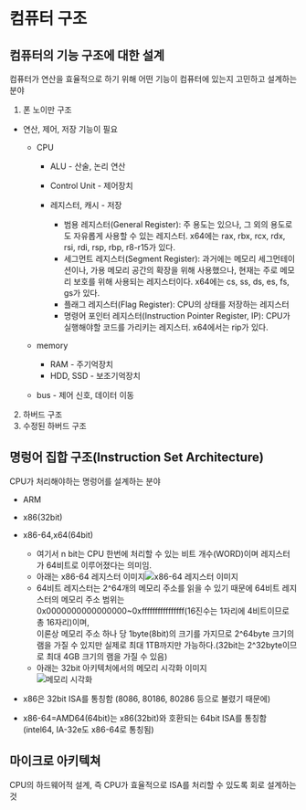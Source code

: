 # 컴퓨터 구조

## 컴퓨터의 기능 구조에 대한 설계
컴퓨터가 연산을 효율적으로 하기 위해 어떤 기능이 컴퓨터에 있는지 고민하고 설계하는 분야
1. 폰 노이만 구조
  * 연산, 제어, 저장 기능이 필요
    * CPU
      * ALU - 산술, 논리 연산
      * Control Unit - 제어장치
      * 레지스터, 캐시 - 저장
     
        
          * 범용 레지스터(General Register): 주 용도는 있으나, 그 외의 용도로도 자유롭게 사용할 수 있는 레지스터. x64에는 rax, rbx, rcx, rdx, rsi, rdi, rsp, rbp, r8-r15가 있다.
          * 세그먼트 레지스터(Segment Register): 과거에는 메모리 세그먼테이션이나, 가용 메모리 공간의 확장을 위해 사용했으나, 현재는 주로 메모리 보호를 위해 사용되는 레지스터이다. x64에는 cs, ss, ds, es, fs, gs가 있다.
          * 플래그 레지스터(Flag Register): CPU의 상태를 저장하는 레지스터
          * 명령어 포인터 레지스터(Instruction Pointer Register, IP): CPU가 실행해야할 코드를 가리키는 레지스터. x64에서는 rip가 있다.
     
        
    * memory
      * RAM - 주기억장치
      * HDD, SSD - 보조기억장치
    * bus - 제어 신호, 데이터 이동

2. 하버드 구조
3. 수정된 하버드 구조

## 명렁어 집합 구조(Instruction Set Architecture)
CPU가 처리해야하는 명렁어를 설계하는 분야

* ARM
* x86(32bit)
* x86-64,x64(64bit)
  * 여기서 n bit는 CPU 한번에 처리할 수 있는 비트 개수(WORD)이며 레지스터가 64비트로 이루어졌다는 의미임.
  * 아래는 x86-64 레지스터 이미지![x86-64 레지스터 이미지](https://dreamhack-lecture.s3.amazonaws.com/media/3989967ad96e63dbdcc95e58609a84caa679054b1db92b11fc959ca4b48d18aa.png)
  * 64비트 레지스터는 2^64개의 메모리 주소를 읽을 수 있기 때문에 64비트 레지스터의 메모리 주소 범위는  
    0x0000000000000000~0xffffffffffffffff(16진수는 1자리에 4비트이므로 총 16자리)이며,  
    이론상 메모리 주소 하나 당 1byte(8bit)의 크기를 가지므로 2^64byte 크기의 램을 가질 수 있지만 실제로 최대 1TB까지만 가능하다.(32bit는 2^32byte이므로 최대 4GB 크기의 램을 가질 수 있음)
  * 아래는 32bit 아키텍처에서의 메모리 시각화 이미지  
    ![메모리 시각화](https://tcpschool.com/lectures/img_c_pointer_type.png)

* x86은 32bit ISA를 통칭함 (8086, 80186, 80286 등으로 불렸기 때문에)
* x86-64=AMD64(64bit)는 x86(32bit)와 호환되는 64bit ISA를 통칭함 (intel64, IA-32e도 x86-64로 통칭됨)
 
## 마이크로 아키텍쳐
CPU의 하드웨어적 설계, 즉 CPU가 효율적으로 ISA를 처리할 수 있도록 회로 설계하는 것
